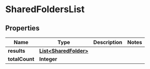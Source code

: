 

# SharedFoldersList


## Properties

| Name | Type | Description | Notes |
|------------ | ------------- | ------------- | -------------|
|**results** | [**List&lt;SharedFolder&gt;**](SharedFolder.md) |  |  |
|**totalCount** | **Integer** |  |  |



